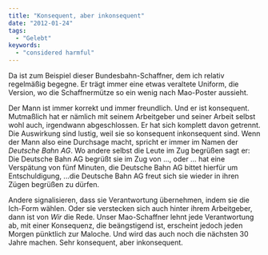 ```yaml
---
title: "Konsequent, aber inkonsequent"
date: "2012-01-24"
tags:
  - "Gelebt"
keywords:
  - "considered harmful"
---
```


Da ist zum Beispiel dieser Bundesbahn-Schaffner, dem ich relativ regelmäßig begegne. Er trägt immer eine etwas veraltete Uniform, die Version, wo die Schaffnermütze so ein wenig nach Mao-Poster aussieht.

Der Mann ist immer korrekt und immer freundlich. Und er ist konsequent. Mutmaßlich hat er nämlich mit seinem Arbeitgeber und seiner Arbeit selbst wohl auch, irgendwann abgeschlossen. Er hat sich komplett davon getrennt. Die Auswirkung sind lustig, weil sie so konsequent inkonsequent sind. Wenn der Mann also eine Durchsage macht, spricht er immer im Namen der _Deutsche Bahn AG_. Wo andere selbst die Leute im Zug begrüßen sagt er: Die Deutsche Bahn AG begrüßt sie im Zug von ..., oder ... hat eine Verspätung von fünf Minuten, die Deutsche Bahn AG bittet hierfür um Entschuldigung, ...die Deutsche Bahn AG freut sich sie wieder in ihren Zügen begrüßen zu dürfen.

Andere signalisieren, dass sie Verantwortung übernehmen, indem sie die Ich-Form wählen. Oder sie verstecken sich auch hinter ihrem Arbeitgeber, dann ist von _Wir_ die Rede. Unser Mao-Schaffner lehnt jede Verantwortung ab, mit einer Konsequenz, die beängstigend ist, erscheint jedoch jeden Morgen pünktlich zur Maloche. Und wird das auch noch die nächsten 30 Jahre machen. Sehr konsequent, aber inkonsequent.
